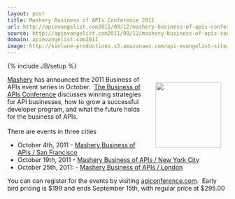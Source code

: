 ```yaml
---
layout: post
title: Mashery Business of APIs Conference 2011
url: http://apievangelist.com2011/09/12/mashery-business-of-apis-conference-2011/
source: http://apievangelist.com2011/09/12/mashery-business-of-apis-conference-2011/
domain: apievangelist.com2011
image: http://kinlane-productions.s3.amazonaws.com/api-evangelist-site/blog/mashery-logo.png
---
```

{% include JB/setup %}
<p><a title="Mashery" href="http://www.mashery.com"><img style="padding: 15px;" src="http://kinlane-productions.s3.amazonaws.com/api-service-providers/mashery-logo.png" alt="" width="150" align="right" /></a><a title="Mashery" href="http://www.mashery.com">Mashery</a> has announced the 2011 Business of APIs event series in October. &nbsp;<a title="The Business of APIs Conference" href="http://apiconference.com/">The Business of APIs Conference</a> discusses winning strategies for API businesses, how to grow a successful developer program, and what the future holds for the business of APIs.<br /><br /><span>There are events in three cities</span></p>
<ul class="mainlist">
<li>October 4th, 2011 - <a title="Mashery Business of APIs / San Francisco" href="http://www.eventbrite.com/event/1825463009?ref=ebtn" target="_blank">Mashery Business of APIs / San Francisco</a></li>
<li>October 19th, 2011 - <a title="Mashery Business of APIs / New York City" href="http://www.eventbrite.com/event/2025693905?ref=ebtn">Mashery Business of APIs / New York City</a></li>
<li>October 25th, 2011: - <a title="Mashery Business of APIs / London" href="http://www.eventbrite.com/event/2025746061?ref=ebtn" target="_blank">Mashery Business of APIs / London</a></li>
</ul>
<p><span>You can can register for the events by visiting <a title="apiconference.com" href="http://www.apiconference.com">apiconference.com</a>. &nbsp;Early bird pricing is $199 and ends September 15th, with regular price at $295.00</span></p>
